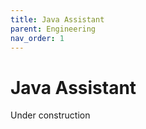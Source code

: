 ```yaml
---
title: Java Assistant
parent: Engineering
nav_order: 1
---
```


# Java Assistant

Under construction